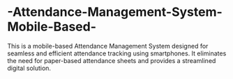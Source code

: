 # -Attendance-Management-System-Mobile-Based-
This is a mobile-based Attendance Management System designed for seamless and efficient attendance tracking using smartphones. It eliminates the need for paper-based attendance sheets and provides a streamlined digital solution.
